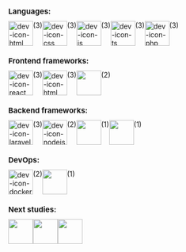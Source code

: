 <h1 style="font-size: 15px;">Languages:</h1>
<div style = "display: flex">
  <img align = "center" alt = "dev-icon-html" height = "50" width = "50" src = "https://cdn.jsdelivr.net/gh/devicons/devicon/icons/html5/html5-original.svg" >(3)
  <img align = "center" alt = "dev-icon-css" height = "50" width = "50" src="https://cdn.jsdelivr.net/gh/devicons/devicon/icons/css3/css3-original.svg" />(3)   
  <img align = "center" alt = "dev-icon-js" height = "50" width = "50" src = "https://cdn.jsdelivr.net/gh/devicons/devicon/icons/javascript/javascript-original.svg" >(3)
  <img align = "center" alt = "dev-icon-ts" height = "50" width = "50" src = "https://cdn.jsdelivr.net/gh/devicons/devicon/icons/typescript/typescript-original.svg" >(3)
  <img align = "center" alt = "dev-icon-php" height = "50" width = "50" src = "https://cdn.jsdelivr.net/gh/devicons/devicon/icons/php/php-original.svg">(3)
</div>
<h1 style="font-size: 15px;">Frontend frameworks:</h1>
<div style = "display: flex">
  <img align = "center" alt = "dev-icon-react" height = "50" width = "50" src = "https://cdn.jsdelivr.net/gh/devicons/devicon/icons/react/react-original.svg" >(3)
  <img align = "center" alt = "dev-icon-html" height = "50" width = "50" src="https://cdn.jsdelivr.net/gh/devicons/devicon/icons/nextjs/nextjs-original.svg" />(3)
  <img align = "center" height = "50" width = "50" src="https://cdn.jsdelivr.net/gh/devicons/devicon/icons/vuejs/vuejs-original-wordmark.svg" />(2)
</div>
<h1 style="font-size: 15px;">Backend frameworks:</h1>
<div style = "display: flex">
  <img align = "center" alt = "dev-icon-laravel" height = "50" width ="50" src="https://cdn.jsdelivr.net/gh/devicons/devicon/icons/laravel/laravel-plain-wordmark.svg">(3)
  <img align = "center" alt = "dev-icon-nodejs" height = "50" width = "50" src = "https://cdn.jsdelivr.net/gh/devicons/devicon/icons/nodejs/nodejs-plain-wordmark.svg">(2) 
   <img align = "center" height = "50" width = "50" src="https://cdn.jsdelivr.net/gh/devicons/devicon/icons/nestjs/nestjs-plain.svg" />(1)
  <img align = "center" height = "50" width = "50" src="https://cdn.jsdelivr.net/gh/devicons/devicon/icons/adonisjs/adonisjs-original.svg" />(1)
</div>
<h1 style="font-size: 15px;">DevOps:</h1>
<div style = "display: flex">
  <img align = "center" alt = "dev-icon-docker" height = "50" width = "50" src="https://cdn.jsdelivr.net/gh/devicons/devicon/icons/docker/docker-original-wordmark.svg"/>(2)
  <img align = "center" height = "50" width = "50" src="https://cdn.jsdelivr.net/gh/devicons/devicon/icons/firebase/firebase-plain-wordmark.svg" />(1)
</div>   
<h1 style="font-size: 15px;">Next studies:</h1>
<div style = "display: flex">
  <img align = "center" height = "50" width = "50" src="https://cdn.jsdelivr.net/gh/devicons/devicon/icons/amazonwebservices/amazonwebservices-plain-wordmark.svg" />
  <img align = "center" height = "50" width = "50" src="https://cdn.jsdelivr.net/gh/devicons/devicon/icons/kubernetes/kubernetes-plain-wordmark.svg" />       
  <img align = "center" height = "50" width = "50" src="https://cdn.jsdelivr.net/gh/devicons/devicon/icons/python/python-original-wordmark.svg" />      
</div>



